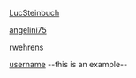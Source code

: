 [LucSteinbuch](https://github.com/LucSteinbuch)

[angelini75](https://github.com/angelini75)

[rwehrens](https://github.com/rwehrens)

[username](https://github.com/username) --this is an example--
